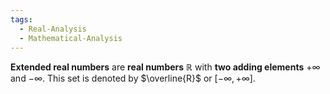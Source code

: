 ```yaml
---
tags:
  - Real-Analysis
  - Mathematical-Analysis
---
```

**Extended real numbers** are **real numbers** $\mathbb{R}$ with **two adding elements** $+\infty$ and $-\infty$. This set is denoted by $\overline{R}$ or $[-\infty, +\infty]$. 